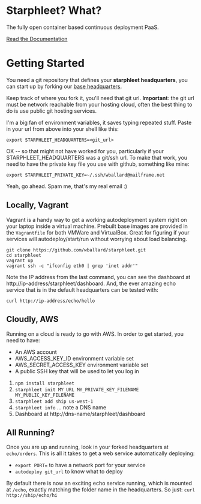 # Starphleet? What?
The fully open container based continuous deployment PaaS.

[Read the Documentation](http://wballard.github.io/starphleet)

# Getting Started

You need a git repository that defines your **starphleet headquarters**,
you can start up by forking our [base
headquarters](https://github.com/wballard/starphleet.headquarters.git).

Keep track of where you fork it, you'll need that git url.
**Important**: the git url must be network reachable from your hosting
cloud, often the best thing to do is use public git hosting services.

I'm a big fan of environment variables, it saves typing repeated stuff.
Paste in your url from above into your shell like this:

```
export STARPHLEET_HEADQUARTERS=<git_url>
```

OK -- so that might not have worked for you, particularly if your
STARPHLEET_HEADQUARTERS was a git/ssh url. To make that work, you need
to have the private key file you use with github, something like mine:

```
export STARPHLEET_PRIVATE_KEY=~/.ssh/wballard@mailframe.net
```

Yeah, go ahead. Spam me, that's my real email :)


## Locally, Vagrant
Vagrant is a handy way to get a working autodeployment system right on
your laptop inside a virtual machine. Prebuilt base images are provided
in the `Vagrantfile` for both VMWare and VirtualBox. Great for figuring
if your services will autodeploy/start/run without worrying about load
balancing.

```
git clone https://github.com/wballard/starphleet.git
cd starphleet
vagrant up
vagrant ssh -c "ifconfig eth0 | grep 'inet addr'"
```
Note the IP address from the last command, you can see the dashboard at
http://ip-address/starphleet/dashboard. And, the ever amazing echo
service that is in the default headquarters can be tested with:

```
curl http://ip-address/echo/hello
```


## Cloudly, AWS
Running on a cloud is ready to go with AWS. In order to get started, you
need to have:

* An AWS account
* AWS_ACCESS_KEY_ID environment variable set
* AWS_SECRET_ACCESS_KEY environment variable set
* A public SSH key that will be used to let you log in

1. `npm install starphleet`
2. `starphleet init MY_URL MY_PRIVATE_KEY_FILENAME MY_PUBLIC_KEY_FILENAME`
3. `starphleet add ship us-west-1`
4. `starphleet info` ... note a DNS name
5. Dashboard at http://dns-name/starphleet/dashboard

## All Running?
Once you are up and running, look in your forked headquarters at
`echo/orders`. This is all it takes to get a web service automatically
deploying:
* `export PORT=` to have a network port for your service
* `autodeploy git_url` to know what to deploy

By default there is now an exciting echo service running, which is
mounted at `/echo`, exactly matching the folder name in the
headquarters. So just:
`curl http://ship/echo/hi`
